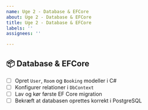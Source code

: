 ```yaml
---
name: Uge 2 - Database & EFCore
about: Uge 2 - Database & EFCore
title: Uge 2 - Database & EFCore
labels: ''
assignees: ''

---
```


## 📦 Database & EFCore

- [ ] Opret `User`, `Room` og `Booking` modeller i C#
- [ ] Konfigurer relationer i `DbContext`
- [ ] Lav og kør første EF Core migration
- [ ] Bekræft at databasen oprettes korrekt i PostgreSQL

